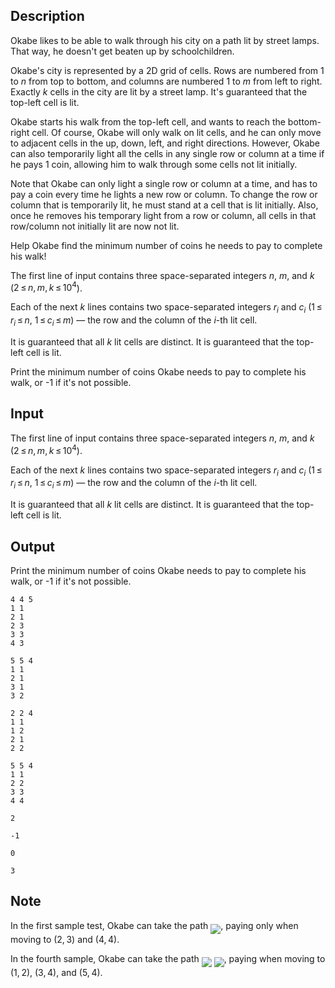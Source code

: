 ## Description

<div><p>Okabe likes to be able to walk through his city on a path lit by street lamps. That way, he doesn't get beaten up by schoolchildren.</p><p>Okabe's city is represented by a 2D grid of cells. Rows are numbered from <span class="tex-span">1</span> to <span class="tex-span"><i>n</i></span> from top to bottom, and columns are numbered <span class="tex-span">1</span> to <span class="tex-span"><i>m</i></span> from left to right. Exactly <span class="tex-span"><i>k</i></span> cells in the city are lit by a street lamp. It's guaranteed that the top-left cell is lit.</p><p>Okabe starts his walk from the top-left cell, and wants to reach the bottom-right cell. Of course, Okabe will only walk on lit cells, and he can only move to adjacent cells in the up, down, left, and right directions. However, Okabe can also temporarily light all the cells in any single row or column at a time if he pays <span class="tex-span">1</span> coin, allowing him to walk through some cells not lit initially. </p><p>Note that Okabe can only light a single row or column at a time, and has to pay a coin every time he lights a new row or column. To change the row or column that is temporarily lit, he must stand at a cell that is lit initially. Also, once he removes his temporary light from a row or column, all cells in that row/column not initially lit are now not lit.</p><p>Help Okabe find the minimum number of coins he needs to pay to complete his walk!</p></div><div class="input-specification"><p>The first line of input contains three space-separated integers <span class="tex-span"><i>n</i></span>, <span class="tex-span"><i>m</i></span>, and <span class="tex-span"><i>k</i></span> (<span class="tex-span">2 ≤ <i>n</i>, <i>m</i>, <i>k</i> ≤ 10<sup class="upper-index">4</sup></span>).</p><p>Each of the next <span class="tex-span"><i>k</i></span> lines contains two space-separated integers <span class="tex-span"><i>r</i><sub class="lower-index"><i>i</i></sub></span> and <span class="tex-span"><i>c</i><sub class="lower-index"><i>i</i></sub></span> (<span class="tex-span">1 ≤ <i>r</i><sub class="lower-index"><i>i</i></sub> ≤ <i>n</i></span>, <span class="tex-span">1 ≤ <i>c</i><sub class="lower-index"><i>i</i></sub> ≤ <i>m</i></span>)&nbsp;— the row and the column of the <span class="tex-span"><i>i</i></span>-th lit cell.</p><p>It is guaranteed that all <span class="tex-span"><i>k</i></span> lit cells are distinct. It is guaranteed that the top-left cell is lit.</p></div><div class="output-specification"><p>Print the minimum number of coins Okabe needs to pay to complete his walk, or <span class="tex-font-style-tt">-1</span> if it's not possible.</p></div>

## Input

<p>The first line of input contains three space-separated integers <span class="tex-span"><i>n</i></span>, <span class="tex-span"><i>m</i></span>, and <span class="tex-span"><i>k</i></span> (<span class="tex-span">2 ≤ <i>n</i>, <i>m</i>, <i>k</i> ≤ 10<sup class="upper-index">4</sup></span>).</p><p>Each of the next <span class="tex-span"><i>k</i></span> lines contains two space-separated integers <span class="tex-span"><i>r</i><sub class="lower-index"><i>i</i></sub></span> and <span class="tex-span"><i>c</i><sub class="lower-index"><i>i</i></sub></span> (<span class="tex-span">1 ≤ <i>r</i><sub class="lower-index"><i>i</i></sub> ≤ <i>n</i></span>, <span class="tex-span">1 ≤ <i>c</i><sub class="lower-index"><i>i</i></sub> ≤ <i>m</i></span>)&nbsp;— the row and the column of the <span class="tex-span"><i>i</i></span>-th lit cell.</p><p>It is guaranteed that all <span class="tex-span"><i>k</i></span> lit cells are distinct. It is guaranteed that the top-left cell is lit.</p>

## Output

<p>Print the minimum number of coins Okabe needs to pay to complete his walk, or <span class="tex-font-style-tt">-1</span> if it's not possible.</p>





```input1
4 4 5
1 1
2 1
2 3
3 3
4 3

```




```input2
5 5 4
1 1
2 1
3 1
3 2

```




```input3
2 2 4
1 1
1 2
2 1
2 2

```




```input4
5 5 4
1 1
2 2
3 3
4 4

```




```output1
2

```




```output2
-1

```




```output3
0

```




```output4
3

```



## Note

<p>In the first sample test, Okabe can take the path <img align="middle" class="tex-formula" src="file://pzmgJF05.png" style="max-width: 100.0%;max-height: 100.0%;">, paying only when moving to <span class="tex-span">(2, 3)</span> and <span class="tex-span">(4, 4)</span>.</p><p>In the fourth sample, Okabe can take the path <img align="middle" class="tex-formula" src="file://8m0geUTz.png" style="max-width: 100.0%;max-height: 100.0%;"> <img align="middle" class="tex-formula" src="file://8qY39RsH.png" style="max-width: 100.0%;max-height: 100.0%;">, paying when moving to <span class="tex-span">(1, 2)</span>, <span class="tex-span">(3, 4)</span>, and <span class="tex-span">(5, 4)</span>.</p>
